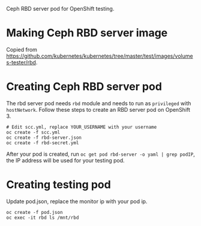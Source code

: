 Ceph RBD server pod for OpenShift testing.

# Making Ceph RBD server image
Copied from https://github.com/kubernetes/kubernetes/tree/master/test/images/volumes-tester/rbd.

# Creating Ceph RBD server pod
The rbd server pod needs `rbd` module and needs to run as `privileged` with `hostNetwork`. Follow these steps to create an RBD server pod on OpenShift 3.

```
# Edit scc.yml, replace YOUR_USERNAME with your username
oc create -f scc.yml
oc create -f rbd-server.json
oc create -f rbd-secret.yml
```

After your pod is created, run `oc get pod rbd-server -o yaml | grep podIP`, the IP address will be used for your testing pod.

# Creating testing pod
Update pod.json, replace the monitor ip with your pod ip.

```
oc create -f pod.json
oc exec -it rbd ls /mnt/rbd
```
